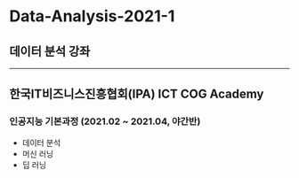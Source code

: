 # Data-Analysis-2021-1

## 데이터 분석 강좌 
----------------------------------------
## 한국IT비즈니스진흥협회(IPA) ICT COG Academy
### 인공지능 기본과정 (2021.02 ~ 2021.04, 야간반)
- 데이터 분석
- 머신 러닝
- 딥 러닝